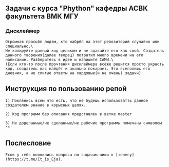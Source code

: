 ## Задачи с курса "Phython" кафедры АСВК факультета ВМК МГУ
### Дисклеймер
    Огромная просьбп людям, кто набрёл на этот репозиторий случайно или специально.\
    Не копируйте данный код целиком и не здавайте его как свой. Создатель данного творения(далее творец) потратил много времени на его написание. Разберитесь в идее и напишите САМИ.\
    (Если кто-то после прочтения дисклеймера всёже решится просто украсть код, создатель вас найдёт и анально покарает. Это всеголишь его дневник, а не слитые ответы на хардовые(и не очень) задачи)
## Инструкция по пользованию репой
    1) Поклянись всем что есть, что не будешь использоватть данное создателем знание в корысных целях.

    2) Код программ без описания представлен в ветке master

    3) Не доделанные/не сделанные/не рабочие программы помечаны символом '*'
## Послесловие
    Если у тебя появились вопросы по задачам пиши в [телегу](https://t.me/It_is_Eja).